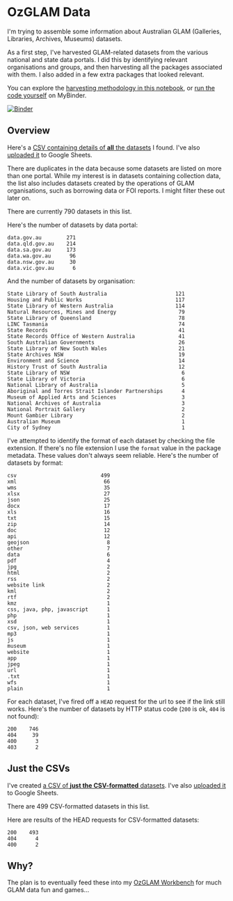 # OzGLAM Data

I'm trying to assemble some information about Australian GLAM (Galleries, Libraries, Archives, Museums) datasets.

As a first step, I've harvested GLAM-related datasets from the various national and state data portals. I did this by identifying relevant organisations and groups, and then harvesting all the packages associated with them. I also added in a few extra packages that looked relevant.

You can explore the [harvesting methodology in this notebook](GLAM%20data%20from%20gov%20portals.ipynb), or [run the code yourself](https://mybinder.org/v2/gh/wragge/ozglam-data/master) on MyBinder.

[![Binder](https://mybinder.org/badge.svg)](https://mybinder.org/v2/gh/wragge/ozglam-data/master)

## Overview

Here's a [CSV containing details of **all** the datasets](gov-glam-datasets-all-formats.csv) I found. I've also [uploaded it](https://docs.google.com/spreadsheets/d/1OUbgQPRWnDLOvr8Wes0E-UAno1mk_8f12PFd08pVGGo/edit?usp=sharing) to Google Sheets.

There are duplicates in the data because some datasets are listed on more than one portal. While my interest is in datasets containing collection data, the list also includes datasets created by the operations of GLAM organisations, such as borrowing data or FOI reports. I might filter these out later on.

There are currently 790 datasets in this list.

Here's the number of datasets by data portal:

```
data.gov.au        271
data.qld.gov.au    214
data.sa.gov.au     173
data.wa.gov.au      96
data.nsw.gov.au     30
data.vic.gov.au      6
```

And the number of datasets by organisation:

```
State Library of South Australia                      121
Housing and Public Works                              117
State Library of Western Australia                    114
Natural Resources, Mines and Energy                    79
State Library of Queensland                            78
LINC Tasmania                                          74
State Records                                          41
State Records Office of Western Australia              41
South Australian Governments                           26
State Library of New South Wales                       21
State Archives NSW                                     19
Environment and Science                                14
History Trust of South Australia                       12
State Library of NSW                                    6
State Library of Victoria                               6
National Library of Australia                           5
Aboriginal and Torres Strait Islander Partnerships      4
Museum of Applied Arts and Sciences                     3
National Archives of Australia                          3
National Portrait Gallery                               2
Mount Gambier Library                                   2
Australian Museum                                       1
City of Sydney                                          1
```

I've attempted to identify the format of each dataset by checking the file extension. If there's no file extension I use the `format` value in the package metadata. These values don't always seem reliable. Here's the number of datasets by format:

```
csv                           499
xml                            66
wms                            35
xlsx                           27
json                           25
docx                           17
xls                            16
txt                            15
zip                            14
doc                            12
api                            12
geojson                         8
other                           7
data                            6
pdf                             4
jpg                             2
html                            2
rss                             2
website link                    2
kml                             2
rtf                             2
kmz                             1
css, java, php, javascript      1
php                             1
xsd                             1
csv, json, web services         1
mp3                             1
js                              1
museum                          1
website                         1
app                             1
jpeg                            1
url                             1
.txt                            1
wfs                             1
plain                           1
```

For each dataset, I've fired off a `HEAD` request for the url to see if the link still works. Here's the number of datasets by HTTP status code  (`200` is ok, `404` is not found):

```
200    746
404     39
400      3
403      2
```

## Just the CSVs

I've created [a CSV of **just the CSV-formatted** datasets](gov-glam-datasets.csv). I've also [uploaded it](https://docs.google.com/spreadsheets/d/1gCcLZEe-pdYEn8DfLrhM9WwfJ2jgfPV39ZRiodzhm78/edit?usp=sharing) to Google Sheets.

There are 499 CSV-formatted datasets in this list.

Here are results of the HEAD requests for CSV-formatted datasets:

```
200    493
404      4
400      2
```

## Why?

The plan is to eventually feed these into my [OzGLAM Workbench](https://github.com/wragge/ozglam-workbench) for much GLAM data fun and games...

